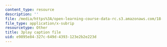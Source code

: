 ```yaml
---
content_type: resource
description: ''
file: /media/https%3A/open-learning-course-data-rc.s3.amazonaws.com/18-01sc-single-variable-calculus-fall-2010/e9895e84327c649d4393123e2b2e223d_ryLdyDrBfvI.srt
file_type: application/x-subrip
resourcetype: Other
title: 3play caption file
uid: e9895e84-327c-649d-4393-123e2b2e223d
---
```

